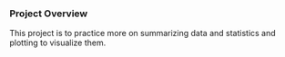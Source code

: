 ### Project Overview

 This project is to practice more on summarizing data and statistics and plotting to visualize them.


